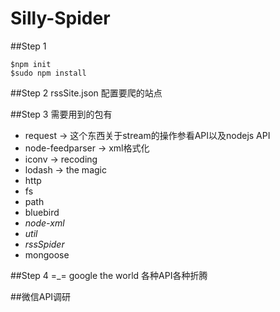 Silly-Spider
===========

##Step 1
```shell
$npm init
$sudo npm install
```

##Step 2
rssSite.json
配置要爬的站点

##Step 3
需要用到的包有
- request -> 这个东西关于stream的操作参看API以及nodejs API
- node-feedparser -> xml格式化
- iconv -> recoding
- lodash -> the magic
- http 
- fs
- path
- bluebird
- *node-xml*
- *util*
- *rssSpider*
- mongoose

##Step 4
=_= google the world
各种API各种折腾

##微信API调研
